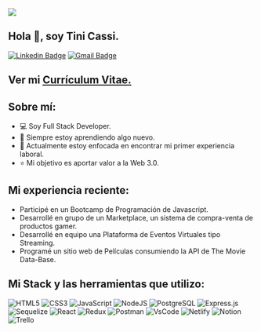 <img src="https://drive.google.com/file/d/1hDDEhxc_kkbUAXAw5SeWEdD12VHRopLt/view?usp=sharing" > 

## Hola 👋, soy Tini Cassi.
[![Linkedin Badge](https://img.shields.io/badge/LinkedIn-0077B5?style=for-the-badge&logo=linkedin&logoColor=white)](https://www.linkedin.com/in/tinideveloper/) 
[![Gmail Badge](https://img.shields.io/badge/Gmail-D14836?style=for-the-badge&logo=gmail&logoColor=white)](mailto:developer.tini@gmail.com) 
 
 
## Ver mi <a href='https://drive.google.com/file/d/1aY15-whfMnjq1OXXr2JotQjpRZQFHcsG/view?usp=sharing' target=_blank><u>Currículum Vitae</u>.</a></p>
 
 ## Sobre mí:
 - :computer: Soy Full Stack Developer.
 - :book: Siempre estoy aprendiendo algo nuevo.
 - :rocket: Actualmente estoy enfocada en encontrar mi primer experiencia laboral.
 - :star: Mi objetivo es aportar valor a la Web 3.0.

##  Mi experiencia reciente:
- Participé en un Bootcamp de Programación de Javascript.
- Desarrollé en grupo de un Marketplace, un sistema de compra-venta de productos gamer.
- Desarrollé en equipo una Plataforma de Eventos Virtuales tipo Streaming.
- Programé un sitio web de Películas consumiendo la API de The Movie Data-Base.
 
## Mi Stack y las herramientas que utilizo:

![HTML5](https://img.shields.io/badge/html5-%23E34F26.svg?style=for-the-badge&logo=html5&logoColor=white)
![CSS3](https://img.shields.io/badge/css3-%231572B6.svg?style=for-the-badge&logo=css3&logoColor=white)
![JavaScript](https://img.shields.io/badge/javascript-%23323330.svg?style=for-the-badge&logo=javascript&logoColor=%23F7DF1E)
![NodeJS](https://img.shields.io/badge/node.js-6DA55F?style=for-the-badge&logo=node.js&logoColor=white)
![PostgreSQL](https://img.shields.io/badge/PostgreSQL-316192?style=for-the-badge&logo=postgresql&logoColor=white)
![Express.js](https://img.shields.io/badge/express.js-%23404d59.svg?style=for-the-badge&logo=express&logoColor=%2361DAFB)
![Sequelize](https://img.shields.io/badge/Sequelize-52B0E7?style=for-the-badge&logo=Sequelize&logoColor=white)
![React](https://img.shields.io/badge/react-%2320232a.svg?style=for-the-badge&logo=react&logoColor=%2361DAFB)
![Redux](https://img.shields.io/badge/redux-%23593d88.svg?style=for-the-badge&logo=redux&logoColor=white)
![Postman](https://img.shields.io/badge/Postman-FF6C37?style=for-the-badge&logo=Postman&logoColor=white)
![VsCode](https://img.shields.io/badge/Visual_Studio_Code-0078D4?style=for-the-badge&logo=visual%20studio%20code&logoColor=white)
![Netlify](https://img.shields.io/badge/netlify-%23000000.svg?style=for-the-badge&logo=netlify&logoColor=#00C7B7)
![Notion](https://img.shields.io/badge/Notion-000000?style=for-the-badge&logo=notion&logoColor=white)
![Trello](https://img.shields.io/badge/Trello-%23026AA7.svg?style=for-the-badge&logo=Trello&logoColor=white)

 
